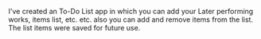 I've created an To-Do List app in which you can add your Later performing works, items list, etc. etc. also you can add and remove items from the list.
The list items were saved for future use.